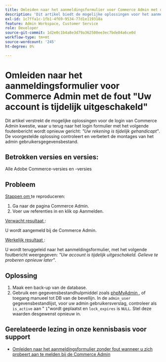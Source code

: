 ```yaml
---
title: Omleiden naar het aanmeldingsformulier voor Commerce Admin met de fout "Uw account is tijdelijk uitgeschakeld"
description: 'Dit artikel biedt de mogelijke oplossingen voor het aanmeldingsprobleem van Commerce Admin, waarbij u weer naar het aanmeldingsformulier wordt omgeleid met het volgende foutbericht: *"Uw account is tijdelijk uitgeschakeld"*. De voorgestelde oplossing controleert en verbetert de montages van het admin gebruikersgegevensbestand.'
exl-id: 1c7ffa1c-1fb1-4f69-9534-77d1e119318a
feature: Admin Workspace, Customer Service
role: Developer
source-git-commit: 1d2e0c1b4a8e3d79a362500ee3ec7bde84a6ce0d
workflow-type: tm+mt
source-wordcount: '245'
ht-degree: 0%

---
```


# Omleiden naar het aanmeldingsformulier voor Commerce Admin met de fout &quot;Uw account is tijdelijk uitgeschakeld&quot;

Dit artikel verstrekt de mogelijke oplossingen voor de login van Commerce Admin kwestie, waar u terug naar het login formulier met het volgende foutenbericht wordt opnieuw gericht: *&quot;Uw rekening is tijdelijk gehandicapt&quot;*. De voorgestelde oplossing controleert en verbetert de montages van het admin gebruikersgegevensbestand.

## Betrokken versies en versies:

Alle Adobe Commerce-versies en -versies

## Probleem

<u> Stappen om </u> te reproduceren:

1. Ga naar de pagina Commerce Admin.
1. Voer uw referenties in en klik op Aanmelden.

<u> Verwacht resultaat </u>:

U wordt aangemeld bij de Commerce Admin.

<u> Werkelijk resultaat </u>:

U wordt teruggeleid naar het aanmeldingsformulier, met het volgende foutbericht weergegeven: *&quot;Uw account is tijdelijk uitgeschakeld. Gelieve te proberen opnieuw later&quot;*.

## Oplossing

1. Maak een back-up van de database.
1. Gebruik een gegevensbestandhulpmiddel zoals [ phpMyAdmin ](https://devdocs.magento.com/guides/v2.2/install-gde/prereq/optional.html#install-optional-phpmyadmin), of toegang manueel tot DB van de bevellijn. In de `admin_user` gegevensbestandlijst, voor uw admin gebruikersverslag, controleer als `is_active` aan &quot; `1`&quot;wordt geplaatst en `lock_expires` is `NULL`. Stel deze waarden desgewenst opnieuw in.

## Gerelateerde lezing in onze kennisbasis voor support

* [Omleiden naar het aanmeldingsformulier zonder fout wanneer u zich probeert aan te melden bij de Commerce Admin](/help/troubleshooting/miscellaneous/login-redirect-when-trying-to-login-to-magento-admin.md)
